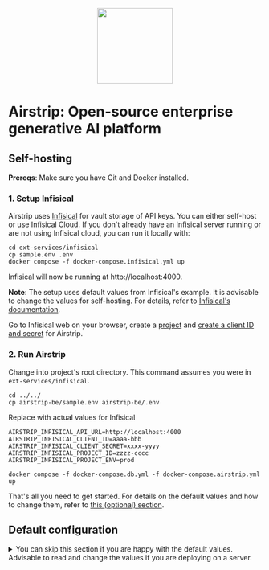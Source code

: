 <p align="center">
<img src="https://github.com/user-attachments/assets/a17ffb83-2acb-4531-bb1c-6d297e35d097" width="150" height="150" style="margin-left: auto; margin-right: auto;" />
</p>

# Airstrip: Open-source enterprise generative AI platform

## Self-hosting

**Prereqs**: Make sure you have Git and Docker installed.

### 1. Setup Infisical

Airstrip uses [Infisical](https://github.com/Infisical/infisical) for vault storage of API keys. You can either self-host or use Infisical Cloud. If you don't already have an Infisical server running or are not using Infisical cloud, you can run it locally with:

```
cd ext-services/infisical
cp sample.env .env
docker compose -f docker-compose.infisical.yml up
```

Infisical will now be running at http://localhost:4000.

**Note**: The setup uses default values from Infisical's example. It is advisable to change the values for self-hosting. For details, refer to [Infisical's documentation](https://infisical.com/docs/self-hosting/configuration/envars).

Go to Infisical web on your browser, create a [project](https://infisical.com/docs/documentation/platform/project) and [create a client ID and secret](https://infisical.com/docs/documentation/platform/identities/universal-auth#guide) for Airstrip.

### 2. Run Airstrip

Change into project's root directory. This command assumes you were in `ext-services/infisical`.

```
cd ../../
cp airstrip-be/sample.env airstrip-be/.env
```

Replace with actual values for Infisical

```
AIRSTRIP_INFISICAL_API_URL=http://localhost:4000
AIRSTRIP_INFISICAL_CLIENT_ID=aaaa-bbb
AIRSTRIP_INFISICAL_CLIENT_SECRET=xxxx-yyyy
AIRSTRIP_INFISICAL_PROJECT_ID=zzzz-cccc
AIRSTRIP_INFISICAL_PROJECT_ENV=prod
```

```
docker compose -f docker-compose.db.yml -f docker-compose.airstrip.yml up
```

That's all you need to get started. For details on the default values and how to change them, refer to [this (optional) section](#default-configuration).

## Default configuration

<details>
  <summary>You can skip this section if you are happy with the default values. Advisable to read and change the values if you are deploying on a server.</summary>

### Backend

#### .env

`.env` is used as `env_file` in `docker-compose.yml` to provide environment variables. If you update the database values (e.g. credentials), make sure to update the [SQL init script](/airstrip-be/docker-entrypoint-initdb.d/init.sql) and flyway section in [docker-compose.yml](./docker-compose.yml).

#### AIRSTRIP_JWT_PUBLIC_JWK and AIRSTRIP_JWT_PRIVATE_JWK

When building the Docker image, a pair of public/private key is generated inside the image. They are used to sign JWT tokens. You can use another pair of keys by setting the environment variables `AIRSTRIP_JWT_PUBLIC_JWK` and `AIRSTRIP_JWT_PRIVATE_JWK` to your keys' file paths.

#### AIRSTRIP_SMTP_HOST, AIRSTRIP_SMTP_PORT, AIRSTRIP_SMTP_USER, AIRSTRIP_SMTP_PASSWORD, and AIRSTRIP_EMAIL_SENDER

These values are for sending emails. These are left blank by default. **Without these values, email functionality is disabled**. Currently, email functionality is only used for sending a password reset link and organization invite link.

### Postgres

#### Database credentials

The credentials are used in the environment variables, SQL init script, and `docker-compose.yml` (in flyway's command section). They have to be updated together.
</details>
